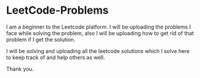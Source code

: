 # LeetCode-Problems
I am a beginner to the Leetcode platform. I will be uploading the problems I face while solving the problem, also I will be uploading how to get rid of that problem if I get the solution.

I will be solving and uploading all the leetcode solutions which I solve here to keep track of and help others as well.


Thank you.
